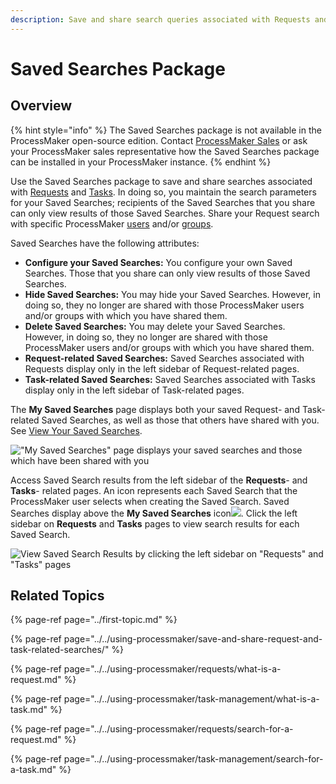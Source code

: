 ```yaml
---
description: Save and share search queries associated with Requests and Tasks.
---
```


# Saved Searches Package

## Overview

{% hint style="info" %}
The Saved Searches package is not available in the ProcessMaker open-source edition. Contact [ProcessMaker Sales](mailto:sales@processmaker.com) or ask your ProcessMaker sales representative how the Saved Searches package can be installed in your ProcessMaker instance.
{% endhint %}

Use the Saved Searches package to save and share searches associated with [Requests](https://app.gitbook.com/@processmaker/s/processmaker/using-processmaker/requests/what-is-a-request) and [Tasks](https://app.gitbook.com/@processmaker/s/processmaker/using-processmaker/task-management/what-is-a-task). In doing so, you maintain the search parameters for your Saved Searches; recipients of the Saved Searches that you share can only view results of those Saved Searches. Share your Request search with specific ProcessMaker [users](https://app.gitbook.com/@processmaker/s/processmaker/processmaker-administration/add-users/what-is-a-user) and/or [groups](https://app.gitbook.com/@processmaker/s/processmaker/processmaker-administration/assign-groups-to-users/what-is-a-group).‌

Saved Searches have the following attributes:‌

* **Configure your Saved Searches:** You configure your own Saved Searches. Those that you share can only view results of those Saved Searches.
* **Hide Saved Searches:** You may hide your Saved Searches. However, in doing so, they no longer are shared with those ProcessMaker users and/or groups with which you have shared them.
* **Delete Saved Searches:** You may delete your Saved Searches. However, in doing so, they no longer are shared with those ProcessMaker users and/or groups with which you have shared them.
* **Request-related Saved Searches:** Saved Searches associated with Requests display only in the left sidebar of Request-related pages.
* **Task-related Saved Searches:** Saved Searches associated with Tasks display only in the left sidebar of Task-related pages.

‌The **My Saved Searches** page displays both your saved Request- and Task-related Saved Searches, as well as those that others have shared with you. See [View Your Saved Searches](https://app.gitbook.com/@processmaker/s/processmaker/using-processmaker/save-and-share-request-and-task-related-searches#view-your-saved-searches).

![&quot;My Saved Searches&quot; page displays your saved searches and those which have been shared with you&#x200C;](https://blobscdn.gitbook.com/v0/b/gitbook-28427.appspot.com/o/assets%2F-LJ0aNaVW1m7sNsxVJLV%2F-Ll8uedxpIBkohAm3ebH%2F-Ll7g5WDj4ZHqh48S68a%2FMy%20Saved%20Searches%20page%20package%20-%20Requests%20Tasks.png?alt=media&token=828c9ef9-6f0b-4e69-9f14-fd1e92ac9d69)

Access Saved Search results from the left sidebar of the **Requests**- and **Tasks**- related pages. An icon represents each Saved Search that the ProcessMaker user selects when creating the Saved Search. Saved Searches display above the **My Saved Searches** icon![](https://firebasestorage.googleapis.com/v0/b/gitbook-28427.appspot.com/o/assets%2F-LJ0aNaVW1m7sNsxVJLV%2F-Ll7HhZbP4VS8bRpk3u9%2F-Ll7ZBgIES7tAC56ITn5%2FSave%20Search%20icon%20package%20-%20Requests%20Tasks.png?alt=media&token=c5638f51-9166-4df8-bef4-af1d8fe515be). Click the left sidebar on **Requests** and **Tasks** pages to view search results for each Saved Search.

![View Saved Search Results by clicking the left sidebar on &quot;Requests&quot; and &quot;Tasks&quot; pages](https://blobscdn.gitbook.com/v0/b/gitbook-28427.appspot.com/o/assets%2F-LJ0aNaVW1m7sNsxVJLV%2F-Ll8uedxpIBkohAm3ebH%2F-Ll91xgDv5cgOUxLXchU%2FSaved%20Searches%20results%20package%20-%20Requests%20Tasks.png?alt=media&token=db26158a-e1ad-4cf1-ad77-29d40ed39332)

## Related Topics

{% page-ref page="../first-topic.md" %}

{% page-ref page="../../using-processmaker/save-and-share-request-and-task-related-searches/" %}

{% page-ref page="../../using-processmaker/requests/what-is-a-request.md" %}

{% page-ref page="../../using-processmaker/task-management/what-is-a-task.md" %}

{% page-ref page="../../using-processmaker/requests/search-for-a-request.md" %}

{% page-ref page="../../using-processmaker/task-management/search-for-a-task.md" %}

